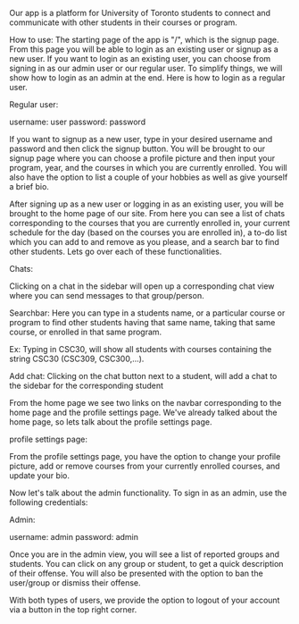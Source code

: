 Our app is a platform for University of Toronto students to connect
and communicate with other students in their courses or program.

How to use:
The starting page of the app is "/", which is the signup page. From this page you will be able to 
login as an existing user or signup as a new user. If you want to login as 
an existing user, you can choose from signing in as our admin user or 
our regular user. To simplify things, we will show how to login as an admin
at the end. Here is how to login as a regular user.

Regular user:

username: user
password: password

If you want to signup as a new user, type in your desired
username and password and then click the signup button.
You will be brought to our signup page where you can choose a profile
picture and then input your program, year, and the courses in which 
you are currently enrolled. You will also have the option to list a 
couple of your hobbies as well as give yourself a brief bio.

After signing up as a new user or logging in as an existing user, you will be 
brought to the home page of our site. From here you can see a list of 
chats corresponding to the courses that you are currently enrolled in,
your current schedule for the day (based on the courses you are enrolled in),
a to-do list which you can add to and remove as you please, and a search bar to find other students. Lets 
go over each of these functionalities.

Chats: 

Clicking on a chat in the sidebar will open up a corresponding chat view
where you can send messages to that group/person.


Searchbar: Here you can type in a students name, or a particular course
or program to find other students having that same name, taking 
that same course, or enrolled in that same program.


Ex: Typing in CSC30, will show all students with courses containing 
the string CSC30 (CSC309, CSC300,...).

Add chat: Clicking on the chat button next to a student, will add a chat 
to the sidebar for the corresponding student


From the home page we see two links on the navbar corresponding to the home page
and the profile settings page. We've already talked about the home page, so lets 
talk about the profile settings page.

profile settings page:

From the profile settings page, you have the option to change your profile picture,
add or remove courses from your currently enrolled courses, and update your bio.


Now let's talk about the admin functionality. To sign in as an admin, use the following
credentials:

Admin:

username: admin
password: admin

Once you are in the admin view, you will see a list of reported groups and students.
You can click on any group or student, to get a quick description of their offense.
You will also be presented with the option to ban the user/group or dismiss their
offense.

With both types of users, we provide the option to logout of your account
via a button in the top right corner.

